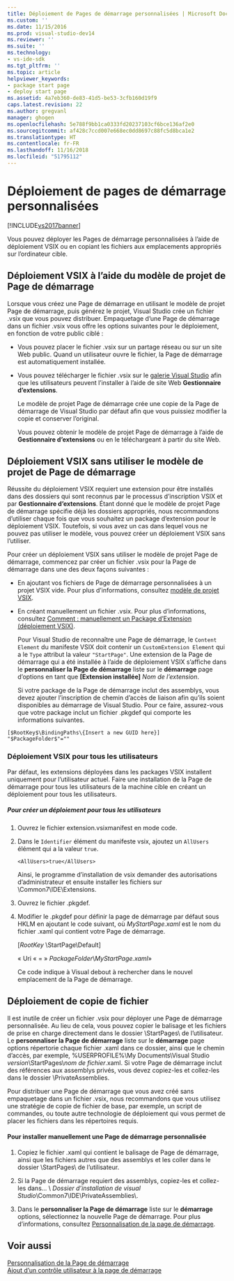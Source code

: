 ```yaml
---
title: Déploiement de Pages de démarrage personnalisées | Microsoft Docs
ms.custom: ''
ms.date: 11/15/2016
ms.prod: visual-studio-dev14
ms.reviewer: ''
ms.suite: ''
ms.technology:
- vs-ide-sdk
ms.tgt_pltfrm: ''
ms.topic: article
helpviewer_keywords:
- package start page
- deploy start page
ms.assetid: 4a7eb360-de83-41d5-be53-3cfb160d19f9
caps.latest.revision: 22
ms.author: gregvanl
manager: ghogen
ms.openlocfilehash: 5e788f9bb1ca0333fd20237103cf6bce136af2e0
ms.sourcegitcommit: af428c7ccd007e668ec0dd8697c88fc5d8bca1e2
ms.translationtype: HT
ms.contentlocale: fr-FR
ms.lasthandoff: 11/16/2018
ms.locfileid: "51795112"
---
```

# <a name="deploying-custom-start-pages"></a>Déploiement de pages de démarrage personnalisées
[!INCLUDE[vs2017banner](../includes/vs2017banner.md)]

Vous pouvez déployer les Pages de démarrage personnalisées à l’aide de déploiement VSIX ou en copiant les fichiers aux emplacements appropriés sur l’ordinateur cible.  
  
## <a name="vsix-deployment-by-using-the-start-page-project-template"></a>Déploiement VSIX à l’aide du modèle de projet de Page de démarrage  
 Lorsque vous créez une Page de démarrage en utilisant le modèle de projet Page de démarrage, puis générez le projet, Visual Studio crée un fichier .vsix que vous pouvez distribuer. Empaquetage d’une Page de démarrage dans un fichier .vsix vous offre les options suivantes pour le déploiement, en fonction de votre public ciblé :  
  
- Vous pouvez placer le fichier .vsix sur un partage réseau ou sur un site Web public. Quand un utilisateur ouvre le fichier, la Page de démarrage est automatiquement installée.  
  
- Vous pouvez télécharger le fichier .vsix sur le [galerie Visual Studio](http://go.microsoft.com/fwlink/?LinkID=123847) afin que les utilisateurs peuvent l’installer à l’aide de site Web **Gestionnaire d’extensions**.  
  
  Le modèle de projet Page de démarrage crée une copie de la Page de démarrage de Visual Studio par défaut afin que vous puissiez modifier la copie et conserver l’original.  
  
  Vous pouvez obtenir le modèle de projet Page de démarrage à l’aide de **Gestionnaire d’extensions** ou en le téléchargeant à partir du site Web.  
  
## <a name="vsix-deployment-without-using-the-start-page-project-template"></a>Déploiement VSIX sans utiliser le modèle de projet de Page de démarrage  
 Réussite du déploiement VSIX requiert une extension pour être installés dans des dossiers qui sont reconnus par le processus d’inscription VSIX et par **Gestionnaire d’extensions**. Étant donné que le modèle de projet Page de démarrage spécifie déjà les dossiers appropriés, nous recommandons d’utiliser chaque fois que vous souhaitez un package d’extension pour le déploiement VSIX. Toutefois, si vous avez un cas dans lequel vous ne pouvez pas utiliser le modèle, vous pouvez créer un déploiement VSIX sans l’utiliser.  
  
 Pour créer un déploiement VSIX sans utiliser le modèle de projet Page de démarrage, commencez par créer un fichier .vsix pour la Page de démarrage dans une des deux façons suivantes :  
  
- En ajoutant vos fichiers de Page de démarrage personnalisées à un projet VSIX vide. Pour plus d’informations, consultez [modèle de projet VSIX](../extensibility/vsix-project-template.md).  
  
- En créant manuellement un fichier .vsix. Pour plus d’informations, consultez [Comment : manuellement un Package d’Extension (déploiement VSIX)](../misc/how-to-manually-package-an-extension-vsix-deployment.md).  
  
  Pour Visual Studio de reconnaître une Page de démarrage, le `Content Element` du manifeste VSIX doit contenir un `CustomExtension Element` qui a le `Type` attribut la valeur `"StartPage"`. Une extension de la Page de démarrage qui a été installée à l’aide de déploiement VSIX s’affiche dans le **personnaliser la Page de démarrage** liste sur le **démarrage** page d’options en tant que **[Extension installée]** *Nom de l’extension*.  
  
  Si votre package de la Page de démarrage inclut des assemblys, vous devez ajouter l’inscription de chemin d’accès de liaison afin qu’ils soient disponibles au démarrage de Visual Studio. Pour ce faire, assurez-vous que votre package inclut un fichier .pkgdef qui comporte les informations suivantes.  
  
```  
[$RootKey$\BindingPaths\{Insert a new GUID here}]  
"$PackageFolder$"=""  
```  
  
### <a name="vsix-deployment-for-all-users"></a>Déploiement VSIX pour tous les utilisateurs  
 Par défaut, les extensions déployées dans les packages VSIX installent uniquement pour l’utilisateur actuel. Faire une installation de la Page de démarrage pour tous les utilisateurs de la machine cible en créant un déploiement pour tous les utilisateurs.  
  
##### <a name="to-create-an-all-users-deployment"></a>Pour créer un déploiement pour tous les utilisateurs  
  
1.  Ouvrez le fichier extension.vsixmanifest en mode code.  
  
2.  Dans le `Identifier` élément du manifeste vsix, ajoutez un `AllUsers` élément qui a la valeur `true`.  
  
    ```  
    <AllUsers>true</AllUsers>  
    ```  
  
     Ainsi, le programme d’installation de vsix demander des autorisations d’administrateur et ensuite installer les fichiers sur \Common7\IDE\Extensions.  
  
3.  Ouvrez le fichier .pkgdef.  
  
4.  Modifier le .pkgdef pour définir la page de démarrage par défaut sous HKLM en ajoutant le code suivant, où *MyStartPage.xaml* est le nom du fichier .xaml qui contient votre Page de démarrage.  
  
     [$RootKey$ \StartPage\Default]  
  
     « Uri « = » $PackageFolder$\\*MyStartPage.xaml*»  
  
     Ce code indique à Visual debout à rechercher dans le nouvel emplacement de la Page de démarrage.  
  
## <a name="file-copy-deployment"></a>Déploiement de copie de fichier  
 Il est inutile de créer un fichier .vsix pour déployer une Page de démarrage personnalisée. Au lieu de cela, vous pouvez copier le balisage et les fichiers de prise en charge directement dans le dossier \StartPages\ de l’utilisateur. Le **personnaliser la Page de démarrage** liste sur le **démarrage** page options répertorie chaque fichier .xaml dans ce dossier, ainsi que le chemin d’accès, par exemple, %USERPROFILE%\My Documents\Visual Studio  *version*\StartPages\\*nom de fichier*.xaml. Si votre Page de démarrage inclut des références aux assemblys privés, vous devez copiez-les et collez-les dans le dossier \PrivateAssemblies\.  
  
 Pour distribuer une Page de démarrage que vous avez créé sans empaquetage dans un fichier .vsix, nous recommandons que vous utilisez une stratégie de copie de fichier de base, par exemple, un script de commandes, ou toute autre technologie de déploiement qui vous permet de placer les fichiers dans les répertoires requis.  
  
#### <a name="to-manually-install-a-custom-start-page"></a>Pour installer manuellement une Page de démarrage personnalisée  
  
1.  Copiez le fichier .xaml qui contient le balisage de Page de démarrage, ainsi que les fichiers autres que des assemblys et les coller dans le dossier \StartPages\ de l’utilisateur.  
  
2.  Si la Page de démarrage requiert des assemblys, copiez-les et collez-les dans... \\ *Dossier d’installation de visual Studio*\Common7\IDE\PrivateAssemblies\\.  
  
3.  Dans le **personnaliser la Page de démarrage** liste sur le **démarrage** options, sélectionnez la nouvelle Page de démarrage. Pour plus d’informations, consultez [Personnalisation de la page de démarrage](../ide/customizing-the-start-page-for-visual-studio.md).  
  
## <a name="see-also"></a>Voir aussi  
 [Personnalisation de la Page de démarrage](../ide/customizing-the-start-page-for-visual-studio.md)   
 [Ajout d’un contrôle utilisateur à la page de démarrage](../extensibility/adding-user-control-to-the-start-page.md)

